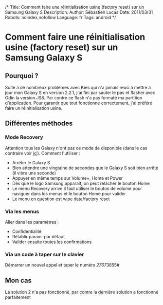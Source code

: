 /*
Title: Comment faire une réinitialisation usine (factory reset) sur un Samsung Galaxy S
Description: 
Author: Sébastien Lucas
Date: 2011/03/31
Robots: noindex,nofollow
Language: fr
Tags: android
*/
# Comment faire une réinitialisation usine (factory reset) sur un Samsung Galaxy S

## Pourquoi ?
Suite à de nombreux problèmes avec Kies qui n'a jamais reusi à mettre à jour mon Galaxy S en version 2.2.1, j'ai fini par sauter le pas et flasher avec Odin la version JS8. Par contre ce flash n'a pas formaté ma partition d'application. Pour garantir que tout fonctionne correctement, j'ai préféré faire un réinitialisation usine.
## Différentes méthodes

### Mode Recovery
Attention tous les Galaxy n'ont pas ce mode de disponible (dans le cas contraire voir [ici](http://www.galaxys-team.fr/viewtopic.php?f=8&t=1801)). Comment l'utiliser : 
*	Arrêter le Galaxy S
*	Bien attendre une vingtaine de secondes que le Galaxy S soit bien arrêté (il vibre une seconde)
*	Appuyer en même temps sur Volume+, Home et Power
*	Dès que le logo Samsung apparait, on peut relâcher le bouton Home
*	Le menu Recovery arrive il faut utiliser le bouton de volume pour naviguer dans les menus et le bouton Home pour valider
*	Le menu en question est wipe data/factory reset
### Via les menus

Aller dans les paramètres :
*	Confidentialité
*	Rétablir param. par défaut
*	Valider ensuite toutes les confirmations
### Via un code à taper sur le clavier

Démarrer un nouvel appel et taper le numéro *2767*3855#
## Mon cas

La solution 2 n'a pas fonctionné, par contre la dernière solution a fonctionné parfaitement





